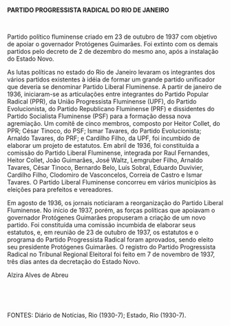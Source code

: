 **PARTIDO PROGRESSISTA RADICAL DO RIO DE JANEIRO**

 

Partido político fluminense criado em 23 de outubro de 1937 com objetivo
de apoiar o governador Protógenes Guimarães. Foi extinto com os demais
partidos pelo decreto de 2 de dezembro do mesmo ano, após a instalação
do Estado Novo.

As lutas políticas no estado do Rio de Janeiro levaram os integrantes
dos vários partidos existentes à idéia de formar um grande partido
unificador que deveria se denominar Partido Liberal Fluminense. A partir
de janeiro de 1936, iniciaram-se as articulações entre integrantes do
Partido Popular Radical (PPR), da União Progressista Fluminense (UPF),
do Partido Evolucionista, do Partido Republicano Fluminense (PRF) e
dissidentes do Partido Socialista Fluminense (PSF) para a formação dessa
nova agremiação. Um comitê de cinco membros, composto por Heitor Collet,
do PPR; César Tinoco, do PSF; Ismar Tavares, do Partido Evolucionista;
Arnaldo Tavares, do PRF; e Cardilho Filho, da UPF, foi incumbido de
elaborar um projeto de estatutos. Em abril de 1936, foi constituída a
comissão do Partido Liberal Fluminense, integrada por Raul Fernandes,
Heitor Collet, João Guimarães, José Waltz, Lemgruber Filho, Arnaldo
Tavares, César Tinoco, Bernardo Belo, Luís Sobral, Eduardo Duvivier,
Cardilho Filho, Clodomiro de Vasconcelos, Correia de Castro e Ismar
Tavares. O Partido Liberal Fluminense concorreu em vários municípios às
eleições para prefeitos e vereadores.

Em agosto de 1936, os jornais noticiaram a reorganização do Partido
Liberal Fluminense. No início de 1937, porém, as forças políticas que
apoiavam o governador Protógenes Guimarães propuseram a criação de um
novo partido. Foi constituída uma comissão incumbida de elaborar seus
estatutos, e, em reunião de 23 de outubro de 1937, os estatutos e o
programa do Partido Progressista Radical foram aprovados, sendo eleito
seu presidente Protógenes Guimarães. O registro do Partido Progressista
Radical no Tribunal Regional Eleitoral foi feito em 7 de novembro de
1937, três dias antes da decretação do Estado Novo.

Alzira Alves de Abreu

 

 

FONTES: Diário de Notícias, Rio (1930-7); Estado, Rio (1930-7).

 
